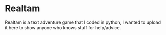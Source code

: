 # Realtam
Realtam is a text adventure game that I coded in python, I wanted to upload it here to show anyone who knows stuff for help/advice.
